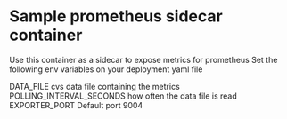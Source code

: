 # Sample prometheus sidecar container

Use this container as a sidecar to expose metrics for prometheus
Set the following env variables on your deployment yaml file

DATA_FILE cvs data file containing the metrics
POLLING_INTERVAL_SECONDS how often the data file is read
EXPORTER_PORT Default port 9004
